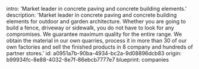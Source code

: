 intro: 'Market leader in concrete paving and concrete building elements.'
description: 'Market leader in concrete paving and concrete building elements for outdoor and garden architecture. Whether you are going to build a fence, driveway or sidewalk, you do not have to look for any compromises. We guarantee maximum quality for the entire range. We obtain the material in our own quarries, process it in more than 30 of our own factories and sell the finished products in 8 company and hundreds of partner stores.'
id: a0951a7b-90ba-4934-bc2a-9d08896dcb83
origin: b99934fc-8e88-4032-8e7f-86ebcb7777e7
blueprint: companies
